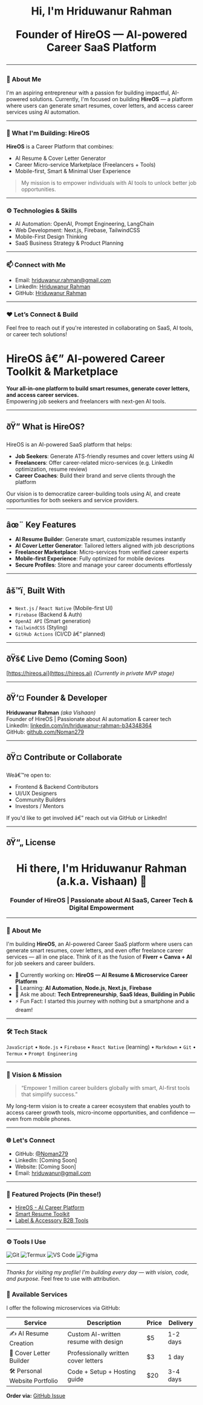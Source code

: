 <h1 align="center">Hi, I'm Hriduwanur Rahman 
<p align="center">
Founder of <b>HireOS</b> — AI-powered Career SaaS Platform
</p>

---

### 🚀 About Me
I'm an aspiring entrepreneur with a passion for building impactful, AI-powered solutions. Currently, I'm focused on building **HireOS** — a platform where users can generate smart resumes, cover letters, and access career services using AI automation.

---

### 🧠 What I'm Building: HireOS
**HireOS** is a Career Platform that combines:
- AI Resume & Cover Letter Generator  
- Career Micro-service Marketplace (Freelancers + Tools)  
- Mobile-first, Smart & Minimal User Experience

> My mission is to empower individuals with AI tools to unlock better job opportunities.

---

### ⚙️ Technologies & Skills
- AI Automation: OpenAI, Prompt Engineering, LangChain  
- Web Development: Next.js, Firebase, TailwindCSS  
- Mobile-First Design Thinking  
- SaaS Business Strategy & Product Planning

---

### 📫 Connect with Me
- Email: hriduwanur.rahman@gmail.com  
- LinkedIn: [Hriduwanur Rahman](https://www.linkedin.com/in/hriduwanur-rahman-b34348364)  
- GitHub: [Hriduwanur Rahman](https://github.com/Noman279)

---

### ❤️ Let’s Connect & Build
Feel free to reach out if you're interested in collaborating on SaaS, AI tools, or career tech solutions!

# HireOS â€” AI-powered Career Toolkit & Marketplace

**Your all-in-one platform to build smart resumes, generate cover letters, and access career services.**  
Empowering job seekers and freelancers with next-gen AI tools.

---

## ðŸ” What is HireOS?

HireOS is an AI-powered SaaS platform that helps:

- **Job Seekers**: Generate ATS-friendly resumes and cover letters using AI  
- **Freelancers**: Offer career-related micro-services (e.g. LinkedIn optimization, resume review)  
- **Career Coaches**: Build their brand and serve clients through the platform  

Our vision is to democratize career-building tools using AI, and create opportunities for both seekers and service providers.

---

## âœ¨ Key Features

- **AI Resume Builder**: Generate smart, customizable resumes instantly  
- **AI Cover Letter Generator**: Tailored letters aligned with job descriptions  
- **Freelancer Marketplace**: Micro-services from verified career experts  
- **Mobile-first Experience**: Fully optimized for mobile devices  
- **Secure Profiles**: Store and manage your career documents effortlessly  

---

## âš™ï¸ Built With

- `Next.js` / `React Native` (Mobile-first UI)  
- `Firebase` (Backend & Auth)  
- `OpenAI API` (Smart generation)  
- `TailwindCSS` (Styling)  
- `GitHub Actions` (CI/CD â€“ planned)  

---

## ðŸš€ Live Demo (Coming Soon)

[https://hireos.ai](https://hireos.ai) *(Currently in private MVP stage)*

---

## ðŸ‘¤ Founder & Developer

**Hriduwanur Rahman** *(aka Vishaan)*  
Founder of HireOS | Passionate about AI automation & career tech  
LinkedIn: [linkedin.com/in/hriduwanur-rahman-b34348364](https://www.linkedin.com/in/hriduwanur-rahman-b34348364)  
GitHub: [github.com/Noman279](https://github.com/Noman279)

---

## ðŸ¤ Contribute or Collaborate

Weâ€™re open to:

- Frontend & Backend Contributors  
- UI/UX Designers  
- Community Builders  
- Investors / Mentors  

If you'd like to get involved â€” reach out via GitHub or LinkedIn!

---

## ðŸ“„ License
<h1 align="center">Hi there, I'm Hriduwanur Rahman (a.k.a. Vishaan) 👋</h1>
<h3 align="center">Founder of HireOS | Passionate about AI SaaS, Career Tech & Digital Empowerment</h3>

---

### 🚀 About Me
I'm building **HireOS**, an AI-powered Career SaaS platform where users can generate smart resumes, cover letters, and even offer freelance career services — all in one place. Think of it as the fusion of **Fiverr + Canva + AI** for job seekers and career builders.

- 🔭 Currently working on: **HireOS — AI Resume & Microservice Career Platform**
- 🌱 Learning: **AI Automation**, **Node.js**, **Next.js**, **Firebase**
- 💬 Ask me about: **Tech Entrepreneurship**, **SaaS Ideas**, **Building in Public**
- ⚡ Fun Fact: I started this journey with nothing but a smartphone and a dream!

---

### 🛠 Tech Stack
`JavaScript` • `Node.js` • `Firebase` • `React Native` (learning) • `Markdown` • `Git` • `Termux` • `Prompt Engineering`

---

### 🧠 Vision & Mission

> “Empower 1 million career builders globally with smart, AI-first tools that simplify success.”

My long-term vision is to create a career ecosystem that enables youth to access career growth tools, micro-income opportunities, and confidence — even from mobile phones.

---

### 🌐 Let's Connect

- GitHub: [@Noman279](https://github.com/Noman279)
- LinkedIn: [Coming Soon]
- Website: [Coming Soon]
- Email: hriduwanur@gmail.com

---

### 📌 Featured Projects (Pin these!)
- [HireOS - AI Career Platform](https://github.com/Noman279/HireOS)
- [Smart Resume Toolkit](#)
- [Label & Accessory B2B Tools](#)

---

### ⚙️ Tools I Use
![Git](https://img.shields.io/badge/-Git-F05032?logo=git&logoColor=white&style=for-the-badge)
![Termux](https://img.shields.io/badge/-Termux-000000?logo=android&logoColor=white&style=for-the-badge)
![VS Code](https://img.shields.io/badge/-VSCode-007ACC?logo=visual-studio-code&logoColor=white&style=for-the-badge)
![Figma](https://img.shields.io/badge/-Figma-F24E1E?logo=figma&logoColor=white&style=for-the-badge)

---

*Thanks for visiting my profile! I'm building every day — with vision, code, and purpose.*
Feel free to use with attribution.
### 🎯 Available Services
I offer the following microservices via GitHub:

| Service | Description | Price | Delivery |
|--------|-------------|-------|----------|
| ✍️ AI Resume Creation | Custom AI-written resume with design | $5 | 1-2 days |
| 📨 Cover Letter Builder | Professionally written cover letters | $3 | 1 day |
| 🛠️ Personal Website Portfolio | Code + Setup + Hosting guide | $20 | 3-4 days |

**Order via:** [GitHub Issue](https://github.com/Noman279/Noman279/issues/new?template=order-request.md)

